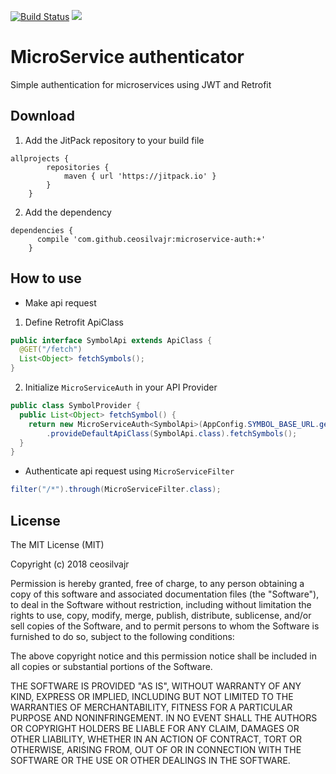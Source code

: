 [![Build Status](https://travis-ci.org/ceosilvajr/microservice-auth.svg?branch=master)](https://travis-ci.org/ceosilvajr/microservice-auth) [![](https://jitpack.io/v/ceosilvajr/microservice-auth.svg)](https://jitpack.io/#ceosilvajr/microservice-auth)

MicroService authenticator
=======
Simple authentication for microservices using JWT and Retrofit

Download 
-------
1. Add the JitPack repository to your build file
```
allprojects {
		repositories {
			maven { url 'https://jitpack.io' }
		}
	}
```
2. Add the dependency
```
dependencies {
	  compile 'com.github.ceosilvajr:microservice-auth:+'
	}
```

How to use
-------
* Make api request
1. Define Retrofit ApiClass
``` java
public interface SymbolApi extends ApiClass {
  @GET("/fetch")
  List<Object> fetchSymbols();
}
```
2. Initialize `MicroServiceAuth` in your API Provider
``` java
public class SymbolProvider {
  public List<Object> fetchSymbol() {
    return new MicroServiceAuth<SymbolApi>(AppConfig.SYMBOL_BASE_URL.getValue())
        .provideDefaultApiClass(SymbolApi.class).fetchSymbols();
  }
}
```
* Authenticate api request using `MicroServiceFilter`
``` java
filter("/*").through(MicroServiceFilter.class);
```

License
-------

The MIT License (MIT)

Copyright (c) 2018 ceosilvajr

Permission is hereby granted, free of charge, to any person obtaining a copy
of this software and associated documentation files (the "Software"), to deal
in the Software without restriction, including without limitation the rights
to use, copy, modify, merge, publish, distribute, sublicense, and/or sell
copies of the Software, and to permit persons to whom the Software is
furnished to do so, subject to the following conditions:

The above copyright notice and this permission notice shall be included in
all copies or substantial portions of the Software.

THE SOFTWARE IS PROVIDED "AS IS", WITHOUT WARRANTY OF ANY KIND, EXPRESS OR
IMPLIED, INCLUDING BUT NOT LIMITED TO THE WARRANTIES OF MERCHANTABILITY,
FITNESS FOR A PARTICULAR PURPOSE AND NONINFRINGEMENT. IN NO EVENT SHALL THE
AUTHORS OR COPYRIGHT HOLDERS BE LIABLE FOR ANY CLAIM, DAMAGES OR OTHER
LIABILITY, WHETHER IN AN ACTION OF CONTRACT, TORT OR OTHERWISE, ARISING FROM,
OUT OF OR IN CONNECTION WITH THE SOFTWARE OR THE USE OR OTHER DEALINGS IN
THE SOFTWARE.

